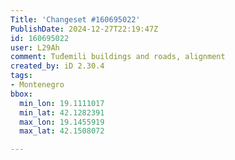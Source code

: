 ```yaml
---
Title: 'Changeset #160695022'
PublishDate: 2024-12-27T22:19:47Z
id: 160695022
user: L29Ah
comment: Tuđemili buildings and roads, alignment
created_by: iD 2.30.4
tags:
- Montenegro
bbox:
  min_lon: 19.1111017
  min_lat: 42.1282391
  max_lon: 19.1455919
  max_lat: 42.1508072

---
```

